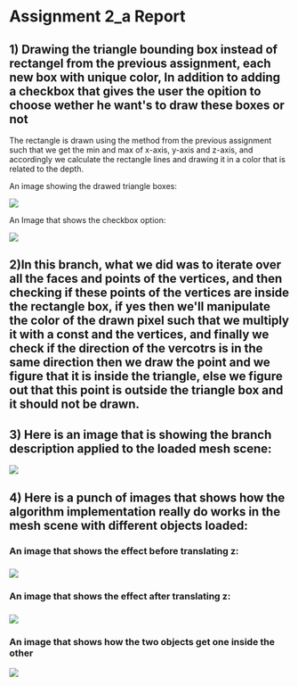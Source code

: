 <h1>Assignment 2_a Report</h1>
<h2>1) Drawing the triangle bounding box instead of rectangel from the previous assignment, each new box with unique color, In addition to adding a checkbox that gives the user the opition to choose wether he want's to draw these boxes or not</h2>
<p>The rectangle is drawn using the method from the previous assignment such that we get the min and max of x-axis, y-axis and z-axis, and accordingly we calculate the rectangle lines and drawing it in a color that is related to the depth.</p>
<p>An image showing the drawed triangle boxes:</p>
<img src=https://user-images.githubusercontent.com/75030682/211168597-22458f7a-e653-4b29-9388-c5c786b66349.png>

<p>An Image that shows the checkbox option:</p>
<img src=https://user-images.githubusercontent.com/75030682/211168704-53143a0c-7637-4009-befd-c6359bc5d005.png  >

<h2>2)In this branch, what we did was to iterate over all the faces and points of the vertices, and then checking if these points of the vertices are inside the rectangle box, if yes then we'll manipulate the color of the drawn pixel such that we multiply it with a const and the vertices, and finally we check if the direction of the vercotrs is in the same direction then we draw the point and we figure that it is inside the triangle, else we figure out that this point is outside the triangle box and it should not be drawn.</h2>
<h2>3) Here is an image that is showing the branch description applied to the loaded mesh scene:</h2>
<img src=https://user-images.githubusercontent.com/75030682/211168761-0b0a3e9a-e2e4-42df-aec8-c10596b7183b.png  >
<h2>4) Here is a punch of images that shows how the algorithm implementation really do works in the mesh scene with different objects loaded:</h2>
<h3>An image that shows the effect before translating z:<h3>
<img src=https://user-images.githubusercontent.com/75030682/211168770-b117e5cd-6f3c-4899-9581-229c469bf51f.png  >
<h3>An image that shows the effect after translating z:<h3>
<img src=https://user-images.githubusercontent.com/75030682/211168764-318da604-09f9-46a2-aa30-17ea8f3baace.png  >
<h3>An image that shows how the two objects get one inside the other </h3>
<img src=https://user-images.githubusercontent.com/75030682/211168772-a0be7269-2ab9-4837-80c2-e678ac5827ce.png  >
